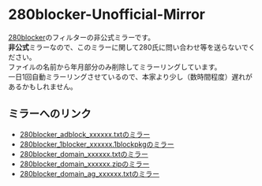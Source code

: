 # 280blocker-Unofficial-Mirror

[280blocker](https://280blocker.net)のフィルターの非公式ミラーです。  
**非公式**ミラーなので、このミラーに関して280氏に問い合わせ等を送らないでください。  
ファイルの名前から年月部分のみ削除してミラーリングしています。  
一日1回自動ミラーリングさせているので、本家より少し（数時間程度）遅れがあるかもしれません。

## ミラーへのリンク

- [280blocker_adblock_xxxxxx.txtのミラー](https://raw.githubusercontent.com/ReNeeter/280blocker-Unofficial-Mirror/main/280blocker_adblock.txt)
- [280blocker_1blocker_xxxxxx.1blockpkgのミラー](https://raw.githubusercontent.com/ReNeeter/280blocker-Unofficial-Mirror/main/280blocker_1blocker.1blockpkg)
- [280blocker_domain_xxxxxx.txtのミラー](https://raw.githubusercontent.com/ReNeeter/280blocker-Unofficial-Mirror/main/280blocker_domain.txt)
- [280blocker_domain_xxxxxx.zipのミラー](https://raw.githubusercontent.com/ReNeeter/280blocker-Unofficial-Mirror/main/280blocker_domain.zip)
- [280blocker_domain_ag_xxxxxx.txtのミラー](https://raw.githubusercontent.com/ReNeeter/280blocker-Unofficial-Mirror/main/280blocker_domain_ag.txt)
